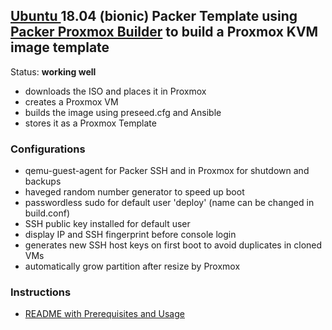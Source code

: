 ## [Ubuntu ](http://releases.ubuntu.com/18.04/) 18.04 (bionic) Packer Template using [Packer Proxmox Builder](https://www.packer.io/docs/builders/proxmox.html) to build a Proxmox KVM image template

Status: **working well** 

- downloads the ISO and places it in Proxmox
- creates a Proxmox VM
- builds the image using preseed.cfg and Ansible
- stores it as a Proxmox Template

### Configurations
- qemu-guest-agent for Packer SSH and in Proxmox for shutdown and backups
- haveged random number generator to speed up boot
- passwordless sudo for default user 'deploy' (name can be changed in build.conf)
- SSH public key installed for default user
- display IP and SSH fingerprint before console login
- generates new SSH host keys on first boot to avoid duplicates in cloned VMs
- automatically grow partition after resize by Proxmox

### Instructions

- [README with Prerequisites and Usage](https://github.com/chriswayg/packer-proxmox-templates/blob/master/README.md)

